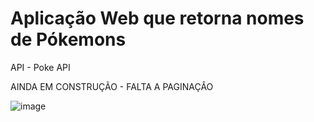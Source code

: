 <h1>Aplicação Web que retorna nomes de Pókemons </h1>

API - Poke API

AINDA EM CONSTRUÇÃO - FALTA A PAGINAÇÂO

![image](https://user-images.githubusercontent.com/48383295/159986536-c0c7c309-b1c5-4c6d-9f5f-75a12f178f3b.png)


